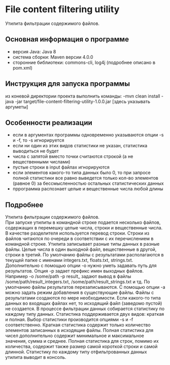 # File content filtering utility
Утилита фильтрации содержимого файлов.

## Основная информация о программе
- версия Java: Java 8
- система сборки: Maven версии 4.0.0
- сторонние библиотеки: commons-cli, log4j (подробнее описано в pom.xml)


## Инструкция для запуска программы
из коневой директории проекта выполнить команды:
-mvn clean install
-java -jar target/file-content-filtering-utility-1.0.0.jar [здесь указывать аргуметы]


## Особенности реализации
- если в аргументах программы одновременно указываются опции -s и -f, то -s игнорируется
- если ни один из этих видов статистики не указан, статистика выводиться не будет
- числа с запятой вместо точки считаются строкой (а не вещественными числами)
- пустые строки в input файлах игнорируются
- если элементов какого-то типа данных было 0, то при запросе полной статистики все равно выведется только кол-во элементов (равное 0) за бессмысленностью остальных статистических данных
- пррограмма распознает целые и вещественные числа любой длины


 ## Подробнее
Утилита фильтрации содержимого файлов.  
При запуске утилиты в командной строке подается несколько файлов, содержащих в
перемешку целые числа, строки и вещественные числа. В качестве разделителя
используется перевод строки. Строки из файлов читаются по очереди в соответствии с их
перечислением в командной строке.
Утилита записывает разные типы данных в разные файлы. Целые числа в один
выходной файл, вещественные в другой, строки в третий. По умолчанию файлы с
результатами располагаются в текущей папке с именами integers.txt, floats.txt, strings.txt.
Дополнительно с помощью опции -o нужно уметь задавать путь для результатов. Опция -p
задает префикс имен выходных файлов. Например -o /some/path -p result_ задают вывод в
файлы /some/path/result_integers.txt, /some/path/result_strings.txt и тд.
По умолчанию файлы результатов перезаписываются. С помощью опции -a можно задать
режим добавления в существующие файлы.
Файлы с результатами создаются по мере необходимости. Если какого-то типа
данных во входящих файлах нет, то исходящий файл (заведомо пустой) не создается.
В процессе фильтрации данных собирается статистику по каждому типу данных.
Статистика поддерживается двух видов: краткая и полная. Выбор статистики
производится опциями -s и -f соответственно. Краткая статистика содержит только
количество элементов записанных в исходящие файлы. Полная статистика для чисел
дополнительно содержит минимальное и максимальное значения, сумма и среднее.
Полная статистика для строк, помимо их количества, содержит также размер самой
короткой строки и самой длинной.
Статистику по каждому типу отфильтрованных данных утилита выводит в консоль.
